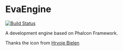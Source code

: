 EvaEngine
=========

[![Build Status](https://travis-ci.org/EvaEngine/EvaEngine.svg?branch=master)](https://travis-ci.org/EvaEngine/EvaEngine)

A development engine based on Phalcon Framework.

Thanks the icon from [Hrvoje Bielen](http://cargocollective.com/bielen)
